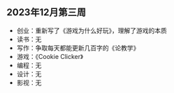 ## 2023年12月第三周

- 创业：重新写了《游戏为什么好玩》，理解了游戏的本质
- 读书：无
- 写作：争取每天都能更新几百字的《论教学》
- 游戏：《Cookie Clicker》
- 编程：无
- 设计：无
- 影视：无